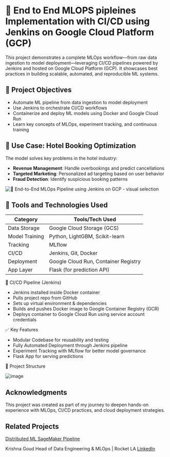 # 🚀  End to End MLOPS pipleines Implementation with CI/CD  using Jenkins on Google Cloud Platform (GCP)

This project demonstrates a complete MLOps workflow—from raw data ingestion to model deployment—leveraging CI/CD pipelines powered by Jenkins and hosted on Google Cloud Platform (GCP). It showcases best practices in building scalable, automated, and reproducible ML systems.


## 🎯 Project Objectives
- Automate ML pipeline from data ingestion to model deployment
- Use Jenkins to orchestrate CI/CD workflows
- Containerize and deploy ML models using Docker and Google Cloud Run
- Learn key concepts of MLOps, experiment tracking, and continuous training
  
## 🧠 Use Case: Hotel Booking Optimization
The model solves key problems in the hotel industry:
- **Revenue Management**: Handle overbookings and predict cancellations
- **Targeted Marketing**: Personalized ad targeting based on user behavior
- **Fraud Detection**: Identify suspicious booking patterns


![🚀 End-to-End MLOps Pipeline using Jenkins on GCP - visual selection](https://github.com/user-attachments/assets/455bf216-e7d5-4c81-8f62-6273936cabb8)


## 🔧 Tools and Technologies Used

|Category| Tools/Tech Used |
|--------|-------------|
| Data Storage	| Google Cloud Storage (GCS) |
| Model Training | Python, LightGBM, Scikit-learn |
| Tracking | MLflow |
| CI/CD | 	Jenkins, Git, Docker |
| Deployment | Google Cloud Run, Container Registry|
| App Layer | Flask (for prediction API) |

🔧 CI/CD Pipeline (Jenkins)
- Jenkins installed inside Docker container
- Pulls project repo from GitHub
- Sets up virtual environment & dependencies
- Builds and pushes Docker image to Google Container Registry (GCR)
- Deploys container to Google Cloud Run using service account credentials

✅ Key Features
- Modular Codebase for reusability and testing
- Fully Automated Deployment through Jenkins pipeline
- Experiment Tracking with MLflow for better model governance
- Flask App for serving predictions
  
📁 Project Structure

![image](https://github.com/user-attachments/assets/8b4e7e35-efb0-4f12-9f0d-8e0897180f91)


## Acknowledgments
This project was created as part of my journey to deepen hands-on experience with MLOps, CI/CD practices, and cloud deployment strategies.

## Related Projects

[Distributed ML SageMaker Pipeline](https://github.com/krishnamami/Distributed_ML_Sagemaker_Pipelines)

Krishna Goud
Head of Data Engineering & MLOps | Rocket LA [LinkedIn](https://www.linkedin.com/in/krishnagoud)
